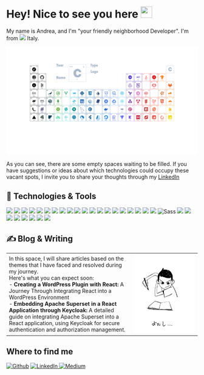 <h1>Hey! Nice to see you here <img  src="https://raw.githubusercontent.com/MartinHeinz/MartinHeinz/master/wave.gif"  width="30px"  height="30px" /></h1>

<p>My name is Andrea, and I'm "your friendly neighborhood Developer".  I'm from <img src="https://cdn-icons-png.flaticon.com/512/3909/3909397.png" width="13"/> Italy.</p>

<img src="./periodic_table.png">

<p>As you can see, there are some empty spaces waiting to be filled. If you have suggestions or ideas about which technologies could occupy these vacant spots, I invite you to share your thoughts through my <a href="https://www.linkedin.com/in/andrea-nuzzo-bb1249a1" target="_blank">LinkedIn</a><p>

<h2> 🔧 Technologies & Tools</h2>
<p>
<img src="https://img.shields.io/badge/-Express-000000?style=flat&logo=express&logoColor=white">
<img src="https://img.shields.io/badge/-Flask-000000?style=flat&logo=flask&logoColor=white">
<img src="https://img.shields.io/badge/-Pandas-150458?style=flat&logo=pandas&logoColor=white">
<img src="https://img.shields.io/badge/-Numpy-013243?style=flat&logo=numpy&logoColor=white">
<img src="https://img.shields.io/badge/-Node-339733?style=flat&logo=node.js&logoColor=white">
<img src="https://img.shields.io/badge/-MongoDB-47a048?style=flat&logo=mongodb&logoColor=white">
<img src="https://img.shields.io/badge/-Nuxt-00da80?style=flat&logo=nuxt.js&logoColor=white">
<img src="https://img.shields.io/badge/-Vue-4fbe8b?style=flat&logo=vue.js&logoColor=white">
<img src="https://img.shields.io/badge/-Elasticsearch-3cbcaf?style=flat&logo=elasticsearch&logoColor=white">
<img src="https://img.shields.io/badge/-Yarn-2c8cb9?style=flat&logo=yarn&logoColor=white">
<img src="https://img.shields.io/badge/-Python-3776a9?style=flat&logo=python&logoColor=white">
<img src="https://img.shields.io/badge/-Typescript-1572b4?style=flat&logo=typescript&logoColor=white">
<img src="https://img.shields.io/badge/-CSS-3178c4?style=flat&logo=css3&logoColor=white">
<img src="https://img.shields.io/badge/-Docker-1d63eb?style=flat&logo=docker&logoColor=white">
<img src="https://img.shields.io/badge/-TailwindCSS-06B6D4?style=flat&logo=tailwindcss&logoColor=white">
<img src="https://img.shields.io/badge/-React-45b8d8?style=flat&logo=react&logoColor=white">
<img src="https://img.shields.io/badge/-Webpack-8bd4f7?style=flat&logo=webpack&logoColor=white">
<img src="https://img.shields.io/badge/-PHP-777bb2?style=flat&logo=php&logoColor=white">
<img src="https://img.shields.io/badge/-Vite-646cff?style=flat&logo=vite&logoColor=white">
<img src="https://img.shields.io/badge/-Redux-764aba?style=flat&logo=redux&logoColor=white">
  <img alt="Sass" src="https://img.shields.io/badge/-Sass-CC6699?style=flat-square&logo=sass&logoColor=white" />
<img src="https://img.shields.io/badge/-Java-e82d2e?style=flat&logo=java&logoColor=white">
<img src="https://img.shields.io/badge/-Redis-da382d?style=flat&logo=redis&logoColor=white">
<img src="https://img.shields.io/badge/-NPM-c93837?style=flat&logo=npm&logoColor=white">
<img src="https://img.shields.io/badge/-Laravel-ff2d20?style=flat&logo=laravel&logoColor=white">
<img src="https://img.shields.io/badge/-HTML-e14f26?style=flat&logo=html5&logoColor=white">
<img src="https://img.shields.io/badge/-GitLab-fa6d26?style=flat&logo=gitlab&logoColor=white">
<img src="https://img.shields.io/badge/-Firebase-ffc828?style=flat&logo=firebase&logoColor=white">
<img src="https://img.shields.io/badge/-Javascript-f5dd1e?style=flat&logo=javascript&logoColor=white">
</p>

<h2> &#x270d; Blog & Writing </h2>
<table>
  <tr>
    <td>
      In this space, I will share articles based on the themes that I have faced and resolved during my journey.<br>
      Here's what you can expect soon:<br>
      - <strong>Creating a WordPress Plugin with React:</strong> A Journey Through Integrating React into a WordPress Environment<br>
      - <strong>Embedding Apache Superset in a React Application through Keycloak:</strong> A detailed guide on integrating Apache Superset into a React application, using Keycloak for secure authentication and authorization management.
    </td>
    <td>
      <img src="./writing.gif" width="1000" />
    </td>
  </tr>
</table>


<!-- ## 📊 GitHub Stats:
<div style="display: flex; justify-content: space-between;">
  <img src="https://github-readme-stats.vercel.app/api/top-langs/?username=andrea-nuzzo&theme=dark">
  <img src="https://github-readme-stats.vercel.app/api?username=andrea-nuzzo&theme=dark">
</div>

[![Dev.to](https://github-readme-stats.vercel.app/api/pin/?username=thepracticaldev&repo=dev.to)](https://github.com/thepracticaldev/dev.to)

![Anurag's github stats]()

![](https://github-readme-streak-stats.herokuapp.com/?user=andrea-nuzzo&theme=dark&hide_border=false) -->

<!-- ## 😂 Random Meme
<img  src='https://randommeme-five.vercel.app/'  style="height: 400px;"/> -->

<h2> Where to find me </h2>
<p>
<a href="https://github.com/andrea-nuzzo" target="_blank">
  <img alt="Github" src="https://img.shields.io/badge/GitHub-%2312100E.svg?&style=for-the-badge&logo=Github&logoColor=white" /></a> <a href="https://twitter.com/Guibz16" target="_blank">
</a> 
<a href="https://www.linkedin.com/in/andrea-nuzzo-bb1249a1" target="_blank">
  <img alt="LinkedIn" src="https://img.shields.io/badge/linkedin-%230077B5.svg?&style=for-the-badge&logo=linkedin&logoColor=white" />
</a> 
<a href="https://medium.com/@andreanuzzo" target="_blank">
  <img alt="Medium" src="https://img.shields.io/badge/medium-%2312100E.svg?&style=for-the-badge&logo=medium&logoColor=white" />
</a>
</div>
